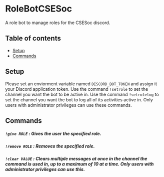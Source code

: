 # RoleBotCSESoc
A role bot to manage roles for the CSESoc discord.
## Table of contents
* [Setup](#setup)
* [Commands](#commands)
	
## Setup
Please set an enviorment variable named `DISCORD_BOT_TOKEN` and assign it your Discord application token.
Use the command ```!setrole``` to set the channel you want the bot to be active in.
Use the command ```!setrolelog``` to set the channel you want the bot to log all of its activities active in.
Only users with administrator privileges can use these commands.

## Commands

##### ```!give ROLE``` : Gives the user the specified role.
##### ```!remove ROLE``` : Removes the specified role.
##### ```!clear VALUE``` : Clears multiple messages at once in the channel the command is used in, up to a maximum of 10 at a time. Only users with administrator privileges can use this.

